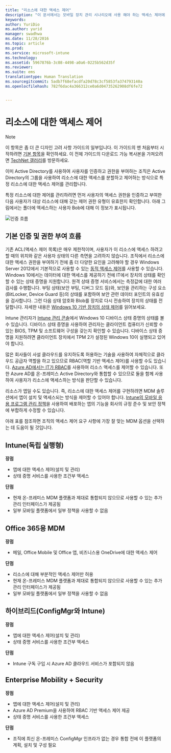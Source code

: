 ```yaml
---
title: "리소스에 대한 액세스 제어"
description: "이 문서에서는 모바일 장치 관리 시나리오에 사용 해야 하는 액세스 제어에 대한 다양한 디자인 고려 사항을 제공합니다."
keywords: 
author: YuriDio
ms.author: yurid
manager: swadhwa
ms.date: 11/28/2016
ms.topic: article
ms.prod: 
ms.service: microsoft-intune
ms.technology: 
ms.assetid: 5967876b-3c08-4498-a0a6-0225b562d35f
ms.reviewer: 
ms.suite: ems
translationtype: Human Translation
ms.sourcegitcommit: 5adb7f68efacdfa20d78c3cf5853fa374793140a
ms.openlocfilehash: 782f6dac4a366312ce0a6d04735262908df6fe72


---
```


# <a name="access-control-to-resources"></a>리소스에 대한 액세스 제어

>[!NOTE]
>이 항목은 좀 더 큰 디자인 고려 사항 가이드의 일부입니다. 이 가이드의 맨 처음부터 시작하려면 [기본 항목](mdm-design-considerations-guide.md)을 확인하세요. 이 전체 가이드의 다운로드 가능 복사본을 가져오려면 [TechNet 갤러리](https://gallery.technet.microsoft.com/Mobile-Device-Management-7d401582)를 방문하세요.

이미 Active Directory를 사용하여 사용자를 인증하고 권한을 부여하는 조직은 Active Directory의 그룹을 사용하여 리소스에 대한 액세스를 분할하고 제어하는 방식으로 특정 리소스에 대한 액세스 제어를 관리합니다.  

특정 리소스에 대한 제어를 관리하려면 먼저 사용자의 액세스 권한을 인증하고 부여한 다음 사용자가 대상 리소스에 대해 갖는 제어 권한 유형이 유효한지 확인합니다. 아래 그림에서는 폴더에 액세스하는 사용자 Bob에 대해 이 정보가 표시됩니다.

![인증 흐름](./media/MDM_Figure_13.png)

## <a name="basic-authentication-and-authorization-flow"></a>기본 인증 및 권한 부여 흐름

기존 ACL(액세스 제어 목록)은 매우 제한적이며, 사용자가 이 리소스에 액세스 하려고 할 때의 위치와 같은 사용자 상태의 다른 측면을 고려하지 않습니다. 조직에서 리소스에 대한 액세스 권한을 부여하기 전에 좀 더 다양한 요인을 고려해야 할 경우 Windows Server 2012에서 기본적으로 사용할 수 있는 [동적 액세스 제어](https://technet.microsoft.com/library/dn408191.aspx)를 사용할 수 있습니다. Windows 10에서는 데이터에 대한 액세스를 제공하기 전에 IT에서 장치의 상태를 확인할 수 있는 상태 증명을 지원합니다. 원격 상태 증명 서비스에서는 측정값에 대한 여러 검사를 수행합니다. 부팅 상태(보안 부팅, 디버그 모드 등)와, 보안을 관리하는 구성 요소(BitLocker, Device Guard 등)의 상태를 포함하여 보안 관련 데이터 포인트의 유효성을 검사합니다. 그런 다음 상태 암호화 Blob를 장치로 다시 전송하여 장치의 상태를 전달합니다. 자세한 내용은 [Windows 10 기반 장치의 상태 제어](https://technet.microsoft.com/library/mt592023.aspx)를 읽어보세요.

Intune 관리자가 [Intune 관리 콘솔](/intune/deploy-use/introduction-to-device-compliance-policies-in-microsoft-intune)에서 Windows 10 디바이스 상태 증명의 상태를 볼 수 있습니다. 디바이스 상태 증명을 사용하여 관리자는 클라이언트 컴퓨터가 신뢰할 수 있는 BIOS, TPM 및 소프트웨어 구성을 갖는지 확인할 수 있습니다. 디바이스 상태 증명을 지원하려면 클라이언트 장치에서 TPM 2가 설정된 Windows 10이 실행되고 있어야 합니다.

많은 회사들이 사설 클라우드를 유지하도록 허용하는 기술을 사용하여 자체적으로 클라우드 공급자 역할을 하고 있으므로 RBAC(역할 기반 액세스 제어)를 사용할 수도 있습니다. [Azure AD에서는 IT가 RBAC](http://azure.microsoft.com/documentation/articles/role-based-access-control-configure/)를 사용하여 리소스 액세스를 제어할 수 있습니다. 또한 Azure AD를 온-프레미스 Active Directory와 통합할 수 있으므로 둘을 함께 사용하여 사용자가 리소스에 액세스하는 방식을 판단할 수 있습니다.

리소스가 앱일 수도 있습니다. 즉, 리소스에 대한 액세스 제어를 구현하려면 MDM 솔루션에서 앱이 설치 및 액세스되는 방식을 제어할 수 있어야 합니다. [Intune의 모바일 응용 프로그램 관리 정책](/intune/deploy-use/configure-and-deploy-mobile-application-management-policies-in-the-microsoft-intune-console)을 사용하여 배포하는 앱의 기능을 회사의 규정 준수 및 보안 정책에 부합하게 수정할 수 있습니다.

아래 표를 참조하면 조직의 액세스 제어 요구 사항에 가장 잘 맞는 MDM 옵션을 선택하는 데 도움이 될 것입니다.

## <a name="intune-standalone"></a>Intune(독립 실행형)

**장점**

- 앱에 대한 액세스 제어(설치 및 관리)
- 상태 증명 서비스를 사용한 조건부 액세스

**단점**

- 현재 온-프레미스 MDM 플랫폼과 제대로 통합되지 않으므로 사용할 수 있는 추가 관리 인터페이스가 제공됨
- 일부 모바일 플랫폼에서 일부 정책을 사용할 수 없음

## <a name="mdm-for-office-365"></a>Office 365용 MDM

**장점**

- 메일, Office Mobile 및 Office 앱, 비즈니스용 OneDrive에 대한 액세스 제어

**단점**

- 리소스에 대해 부분적인 액세스 제어만 허용
- 현재 온-프레미스 MDM 플랫폼과 제대로 통합되지 않으므로 사용할 수 있는 추가 관리 인터페이스가 제공됨
- 일부 모바일 플랫폼에서 일부 정책을 사용할 수 없음

## <a name="hybrid-intune-with-configmgr"></a>하이브리드(ConfigMgr와 Intune)

**장점**

- 앱에 대한 액세스 제어(설치 및 관리)
- 상태 증명 서비스를 사용한 조건부 액세스

**단점**

- Intune 구독 구입 시 Azure AD 클라우드 서비스가 포함되지 않음

## <a name="enterprise-mobility-security"></a>Enterprise Mobility + Security

**장점**

- 앱에 대한 액세스 제어(설치 및 관리)
- Azure AD Premium을 사용하여 RBAC 기반 액세스 제어 제공
- 상태 증명 서비스를 사용한 조건부 액세스

**단점**

- 조직에 최신 온-프레미스 ConfigMgr 인프라가 없는 경우 통합 전에 이 플랫폼의 계획, 설치 및 구성 필요



<!--HONumber=Nov16_HO4-->


